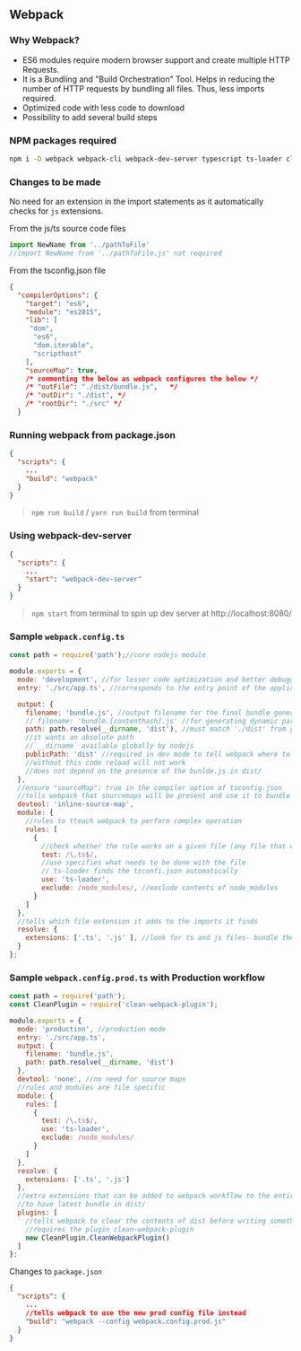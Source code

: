 ## Webpack

### Why Webpack?
- ES6 modules require modern browser support and create multiple HTTP Requests.   
- It is a Bundling and "Build Orchestration" Tool. Helps in reducing the number of HTTP requests by bundling all files. Thus, less imports required.
- Optimized code with less code to download
- Possibility to add several build steps

### NPM packages required
```bash
npm i -D webpack webpack-cli webpack-dev-server typescript ts-loader clean-webpack-plugin
```

### Changes to be made
No need for an extension in the import statements as it automatically checks for `js` extensions.

From the js/ts source code files
```typescript
import NewName from '../pathToFile'
//import NewName from '../pathToFile.js' not required
```

From the tsconfig.json file
```json
{
  "compilerOptions": {
    "target": "es6",
    "module": "es2015",
    "lib": [
     "dom",
      "es6",
      "dom.iterable",
      "scripthost"
    ],
    "sourceMap": true,
    /* commenting the below as webpack configures the below */
    /* "outFile": "./dist/bundle.js",   */
    /* "outDir": "./dist", */
    /* "rootDir": "./src" */
  }
```

### Running webpack from package.json

```json
{
  "scripts": {
    ...
    "build": "webpack"
  }
}
```

>`npm run build` / `yarn run build` from terminal


### Using webpack-dev-server

```json
{
  "scripts": {
    ...
    "start": "webpack-dev-server"
  }
}
```

>`npm start` from terminal to spin up dev server at http://localhost:8080/



### Sample `webpack.config.ts`

```javascript
const path = require('path');//core nodejs module

module.exports = {
  mode: 'development', //for lesser code optimization and better debugging support
  entry: './src/app.ts', //corresponds to the entry point of the application

  output: {
    filename: 'bundle.js', //output filename for the final bundle generated;
    // filename: 'bundle.[contenthash].js' //for generating dynamic parts/dynamic hash to create unique files
    path: path.resolve(__dirname, 'dist'), //must match './dist' from your tsconig.json file
    //it wants an absolute path
    //`__dirname` available globally by nodejs
    publicPath: 'dist' //required in dev mode to tell webpack where to find the output assets as in dev mode the bundle is created only in memory
    //without this code reload will not work
    //does not depend on the presence of the bunlde.js in dist/
  },
  //ensure "sourceMap": true in the compiler option of tsconfig.json
  //tells webpack that sourcemaps will be present and use it to bundle correctly
  devtool: 'inline-source-map',
  module: {
    //rules to tteach webpack to perform complex operation
    rules: [
      {
        //check whether the rule works on a given file (any file that ends with .ts)
        test: /\.ts$/,
        //use specifies what needs to be done with the file
        // ts-loader finds the tsconfi.json automatically
        use: 'ts-loader',
        exclude: /node_modules/, //exclude contents of node_modules
      }
    ]
  },
  //tells which file extension it adds to the imports it finds
  resolve: {
    extensions: ['.ts', '.js' ], //look for ts and js files- bundle them
  }
};
```


### Sample `webpack.config.prod.ts` with Production workflow

```javascript
const path = require('path');
const CleanPlugin = require('clean-webpack-plugin');

module.exports = {
  mode: 'production', //production mode
  entry: './src/app.ts',
  output: {
    filename: 'bundle.js',
    path: path.resolve(__dirname, 'dist')
  },
  devtool: 'none', //no need for source maps
  //rules and modules are file specific
  module: {
    rules: [
      {
        test: /\.ts$/,
        use: 'ts-loader',
        exclude: /node_modules/
      }
    ]
  },
  resolve: {
    extensions: ['.ts', '.js']
  },
  //extra extensions that can be added to webpack workflow to the entire project
  //to have latest bundle in dist/
  plugins: [
    //tells webpack to clear the contents of dist before writing something new
    //requires the plugin clean-webpack-plugin
    new CleanPlugin.CleanWebpackPlugin()
  ]
};
```

Changes to `package.json`

```json
{
  "scripts": {
    ...
    //tells webpack to use the new prod config file instead
    "build": "webpack --config webpack.config.prod.js"
  }
}
```